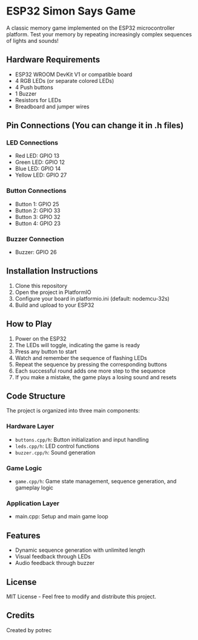 # ESP32 Simon Says Game

A classic memory game implemented on the ESP32 microcontroller platform. Test your memory by repeating increasingly complex sequences of lights and sounds!

## Hardware Requirements

- ESP32 WROOM DevKit V1 or compatible board
- 4 RGB LEDs (or separate colored LEDs)
- 4 Push buttons
- 1 Buzzer
- Resistors for LEDs
- Breadboard and jumper wires

## Pin Connections (You can change it in .h files)

### LED Connections
- Red LED: GPIO 13
- Green LED: GPIO 12
- Blue LED: GPIO 14
- Yellow LED: GPIO 27

### Button Connections
- Button 1: GPIO 25
- Button 2: GPIO 33
- Button 3: GPIO 32
- Button 4: GPIO 23

### Buzzer Connection
- Buzzer: GPIO 26

## Installation Instructions

1. Clone this repository
2. Open the project in PlatformIO
3. Configure your board in platformio.ini (default: nodemcu-32s)
4. Build and upload to your ESP32

## How to Play

1. Power on the ESP32
2. The LEDs will toggle, indicating the game is ready
3. Press any button to start
4. Watch and remember the sequence of flashing LEDs
5. Repeat the sequence by pressing the corresponding buttons
6. Each successful round adds one more step to the sequence
7. If you make a mistake, the game plays a losing sound and resets

## Code Structure

The project is organized into three main components:

### Hardware Layer
- `buttons.cpp/h`: Button initialization and input handling
- `leds.cpp/h`: LED control functions
- `buzzer.cpp/h`: Sound generation

### Game Logic
- `game.cpp/h`: Game state management, sequence generation, and gameplay logic

### Application Layer
- main.cpp: Setup and main game loop

## Features

- Dynamic sequence generation with unlimited length
- Visual feedback through LEDs
- Audio feedback through buzzer

## License

MIT License - Feel free to modify and distribute this project.

## Credits

Created by potrec
